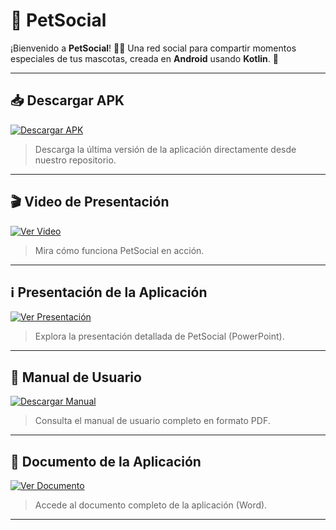 # 🐾 PetSocial

¡Bienvenido a **PetSocial**! 🐶🐱
Una red social para compartir momentos especiales de tus mascotas, creada en **Android** usando **Kotlin**. 📱

---

## 📥 Descargar APK
[![Descargar APK](https://img.shields.io/badge/Descargar-APK-blue)](https://github.com/Sahori0701/PetSocial/releases/download/v1.0.0/PetSocial.apk)

> Descarga la última versión de la aplicación directamente desde nuestro repositorio.

---

## 🎬 Video de Presentación
[![Ver Video](https://img.shields.io/badge/Ver-Video-red)](https://github.com/Sahori0701/PetSocial/releases/download/v1.0.0/VideoPresentacionPetSocial.mp4)

> Mira cómo funciona PetSocial en acción.

---

## ℹ️ Presentación de la Aplicación
[![Ver Presentación](https://img.shields.io/badge/Ver-Presentación-orange)](https://github.com/Sahori0701/PetSocial/releases/download/v1.0.0/PetSocial.pptx)

> Explora la presentación detallada de PetSocial (PowerPoint).

---

## 📖 Manual de Usuario
[![Descargar Manual](https://img.shields.io/badge/Descargar-Manual-green)](https://github.com/Sahori0701/PetSocial/releases/download/v1.0.0/ManualPetSocial.pdf)

> Consulta el manual de usuario completo en formato PDF.

---

## 📄 Documento de la Aplicación
[![Ver Documento](https://img.shields.io/badge/Ver-Documento-lightgrey)](https://github.com/Sahori0701/PetSocial/releases/download/v1.0.0/Documento.Maestro.ProgMovB01-G11.docx)

> Accede al documento completo de la aplicación (Word).

---

